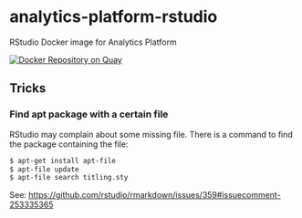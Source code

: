 # analytics-platform-rstudio

RStudio Docker image for Analytics Platform

[![Docker Repository on Quay](https://quay.io/repository/mojanalytics/rstudio/status "Docker Repository on Quay")](https://quay.io/repository/mojanalytics/rstudio)


## Tricks

### Find apt package with a certain file

RStudio may complain about some missing file. There is a command to find
the package containing the file:

```bash
$ apt-get install apt-file
$ apt-file update
$ apt-file search titling.sty
```

See: https://github.com/rstudio/rmarkdown/issues/359#issuecomment-253335365
